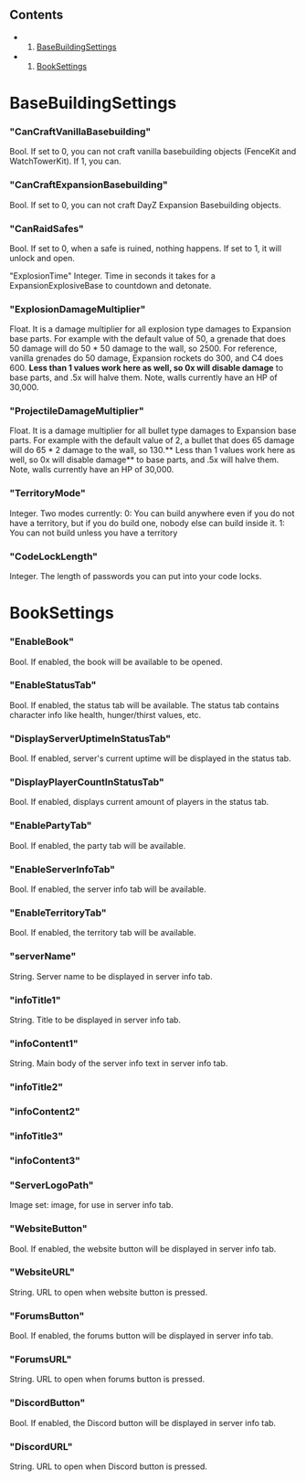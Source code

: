 ## Contents


- 1. [BaseBuildingSettings](#BaseBuildingSettings)

- 1. [BookSettings](#BookSettings)



# BaseBuildingSettings
### "CanCraftVanillaBasebuilding"
Bool. If set to 0, you can not craft vanilla basebuilding objects (FenceKit and WatchTowerKit). If 1, you can. 

### "CanCraftExpansionBasebuilding"
Bool. If set to 0, you can not craft DayZ Expansion Basebuilding objects. 

### "CanRaidSafes"
Bool. If set to 0, when a safe is ruined, nothing happens. If set to 1, it will unlock and open. 

"ExplosionTime"
Integer. Time in seconds it takes for a ExpansionExplosiveBase to countdown and detonate. 

### "ExplosionDamageMultiplier"
Float. It is a damage multiplier for all explosion type damages to Expansion base parts. For example with the default value of 50, a grenade that does 50 damage will do 50 * 50 damage to the wall, so 2500. For reference, vanilla grenades do 50 damage, Expansion rockets do 300, and C4 does 600. **Less than 1 values work here as well, so 0x will disable damage** to base parts, and .5x will halve them. 
Note, walls currently have an HP of 30,000. 

### "ProjectileDamageMultiplier"
Float. It is a damage multiplier for all bullet type damages to Expansion base parts. For example with the default value of 2, a bullet that does 65 damage will do 65 * 2 damage to the wall, so 130.** Less than 1 values work here as well, so 0x will disable damage** to base parts, and .5x will halve them. 
Note, walls currently have an HP of 30,000. 

### "TerritoryMode"
Integer. Two modes currently:
0: You can build anywhere even if you do not have a territory, but if you do build one, nobody else can build inside it. 
1: You can not build unless you have a territory

### "CodeLockLength"
Integer. The length of passwords you can put into your code locks. 

# BookSettings

### "EnableBook"
Bool. If enabled, the book will be available to be opened. 

### "EnableStatusTab"
Bool. If enabled, the status tab will be available. The status tab contains character info like health, hunger/thirst values, etc. 

### "DisplayServerUptimeInStatusTab"
Bool. If enabled, server's current uptime will be displayed in the status tab. 

### "DisplayPlayerCountInStatusTab"
Bool. If enabled, displays current amount of players in the status tab. 

### "EnablePartyTab"
Bool. If enabled, the party tab will be available.

### "EnableServerInfoTab"
Bool. If enabled, the server info tab will be available.

### "EnableTerritoryTab"
Bool. If enabled, the territory tab will be available.

### "serverName"
String. Server name to be displayed in server info tab. 

### "infoTitle1"
String. Title to be displayed in server info tab. 

### "infoContent1"
String. Main body of the server info text in server info tab. 

### "infoTitle2"

### "infoContent2"

### "infoTitle3"

### "infoContent3"

### "ServerLogoPath"
Image set: image, for use in server info tab. 

### "WebsiteButton"
Bool. If enabled, the website button will be displayed in server info tab. 

### "WebsiteURL"
String. URL to open when website button is pressed. 

### "ForumsButton"
Bool. If enabled, the forums button will be displayed in server info tab. 

### "ForumsURL"
String. URL to open when forums button is pressed. 

### "DiscordButton"
Bool. If enabled, the Discord button will be displayed in server info tab. 

### "DiscordURL"
String. URL to open when Discord button is pressed. 
